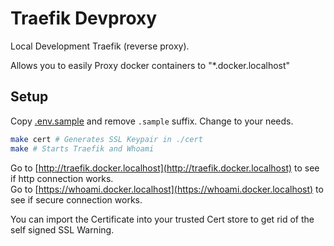 # Traefik Devproxy

Local Development Traefik (reverse proxy).

Allows you to easily Proxy docker containers to "*.docker.localhost"

## Setup

Copy [.env.sample](./.env.sample) and remove `.sample` suffix. Change to your needs.

```bash
make cert # Generates SSL Keypair in ./cert
make # Starts Traefik and Whoami
```

Go to [http://traefik.docker.localhost](http://traefik.docker.localhost) to see if http connection works.\
Go to [https://whoami.docker.localhost](https://whoami.docker.localhost) to see if secure connection works.

You can import the Certificate into your trusted Cert store to get rid of the self signed SSL Warning.
